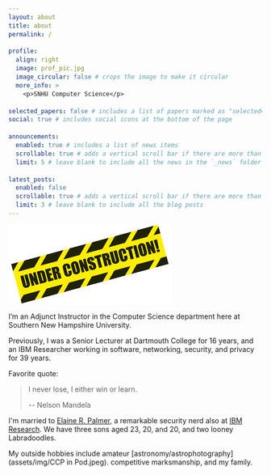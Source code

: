 ```yaml
---
layout: about
title: about
permalink: /

profile:
  align: right
  image: prof_pic.jpg
  image_circular: false # crops the image to make it circular
  more_info: >
    <p>SNHU Computer Science</p>

selected_papers: false # includes a list of papers marked as "selected={true}"
social: true # includes social icons at the bottom of the page

announcements:
  enabled: true # includes a list of news items
  scrollable: true # adds a vertical scroll bar if there are more than 3 news items
  limit: 5 # leave blank to include all the news in the `_news` folder

latest_posts:
  enabled: false
  scrollable: true # adds a vertical scroll bar if there are more than 3 new posts items
  limit: 3 # leave blank to include all the blog posts
---
```


![Site Under Construction!](assets/img/under_construction.png)

I’m an Adjunct Instructor in the Computer Science department here at Southern New Hampshire
University.

Previously, I was a Senior Lecturer at Dartmouth College for 16 years, and an IBM Researcher working
in software, networking, security, and privacy for 39 years.

Favorite quote:

> I never lose, I either win or learn.
>  
> -- Nelson Mandela

I'm married to [Elaine R. Palmer](https://research.ibm.com/people/elaine-palmer), a remarkable security nerd also at [IBM Research](http://www.research.ibm.com). We have three sons aged 23, 20, and 20, and two looney Labradoodles.

My outside hobbies include amateur [astronomy/astrophotography](assets/img/CCP in Pod.jpeg). competitive marksmanship, and my family.
